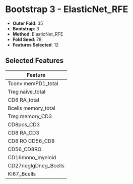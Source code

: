# Bootstrap 3 - ElasticNet_RFE

- **Outer Fold**: 35
- **Bootstrap**: 3
- **Method**: ElasticNet_RFE
- **Fold Seed**: 78
- **Features Selected**: 12

## Selected Features

| Feature |
|---------|
| Tconv memPD1_total |
| Treg naive_total |
| CD8 RA_total |
| Bcells memory_total |
| Treg memory_CD3 |
| CD8pos_CD3 |
| CD8 RA_CD3 |
| CD8 RO CD56_CD8 |
| CD56_CD8RO |
| CD16mono_myeloid |
| CD27negIgDneg_Bcells |
| Ki67_Bcells |
